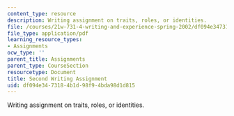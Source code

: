 ```yaml
---
content_type: resource
description: Writing assignment on traits, roles, or identities.
file: /courses/21w-731-4-writing-and-experience-spring-2002/df094e3473184b1d98f94bda98d1d815_assignment2.pdf
file_type: application/pdf
learning_resource_types:
- Assignments
ocw_type: ''
parent_title: Assignments
parent_type: CourseSection
resourcetype: Document
title: Second Writing Assignment
uid: df094e34-7318-4b1d-98f9-4bda98d1d815
---
```

Writing assignment on traits, roles, or identities.

